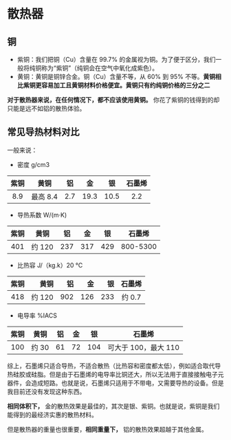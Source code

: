 # 散热器


## 铜

- 紫铜：我们把铜（Cu）含量在 99.7% 的金属视为铜。为了便于区分，我们一般将纯铜称为“紫铜”（纯铜会在空气中氧化成紫色）。
- 黄铜：黄铜是铜锌合金。铜（Cu）含量不等，从 60% 到 95% 不等。**黄铜相比紫铜更容易加工且黄铜材料价格便宜。黄铜只有约纯铜价格的三分之二**

**对于散热器来说，在任何情况下，都不应该使用黄铜。** 你花了紫铜的钱得到的却只能是远不如铝的散热体验。


## 常见导热材料对比


一般来说：

- 密度 g/cm3

|紫铜|黄铜|铝|金|银|石墨烯|
|:---:|:---:|:---:|:---:|:---:|:---:|
|8.9|最高 8.4|2.7|19.3|10.5|2.2|

- 导热系数 W/(m·K)

|紫铜|黄铜|铝|金|银|石墨烯|
|:---:|:---:|:---:|:---:|:---:|:---:|
|401|约 120|237|317|429|800-5300|

- 比热容 J/（kg.k）20 ℃

|紫铜|黄铜|铝|金|银|石墨烯|
|:---:|---:|---:|---:|---:|:---:|
|418|约 120|902|126|233|约 0.7|

- 电导率 %IACS

|紫铜|黄铜|铝|金|银|石墨烯|
|:---:|:---:|:---:|:---:|:---:|:---:|
|100 |约 30 |61|72|104|可大于 100，最大 110|

综上，石墨烯只适合导热，不适合散热（比热容和密度都太低），例如适合取代导热硅胶或硅脂。但是由于石墨烯的电导率比铜还大，所以无法用于直接接触电子元器件，会造成短路。也就是说，石墨烯只适用于不带电，又需要导热的设备。但是我目前还没有发现这种东西。

**相同体积下，** 金的散热效果是最佳的，其次是银、紫铜。也就是说，紫铜是我们能得到的最经济实惠的散热材料。

但是散热器的重量也很重要，**相同重量下，** 铝的散热效果超越于其他金属。